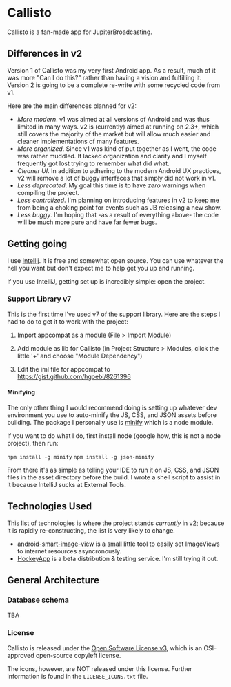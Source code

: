 # Callisto #

Callisto is a fan-made app for JupiterBroadcasting.


## Differences in v2 ##

Version 1 of Callisto was my very first Android app. As a result, much of it was more "Can I do this?" rather than having a vision and fulfilling it. Version 2 is going to be a complete re-write with some recycled code from v1.

Here are the main differences planned for v2:

 * _More modern_. v1 was aimed at all versions of Android and was thus limited in many ways. v2 is (currently) aimed at running on 2.3+, which still covers the majority of the market but will allow much easier and cleaner implementations of many features.
 * _More organized_. Since v1 was kind of put together as I went, the code was rather muddled. It lacked organization and clarity and I myself frequently got lost trying to remember what did what.
 * _Cleaner UI_. In addition to adhering to the modern Android UX practices, v2 will remove a lot of buggy interfaces that simply did not work in v1.
 * _Less deprecated_. My goal this time is to have _zero_ warnings when compiling the project.
 * _Less centralized_. I'm planning on introducing features in v2 to keep me from being a choking point for events such as JB releasing a new show.
 * _Less buggy_. I'm hoping that -as a result of everything above- the code will be much more pure and have far fewer bugs.


## Getting going ##

I use [Intellij](http://www.jetbrains.com/idea/). It is free and somewhat open source. You can use whatever the hell you want but don't expect me to help get you up and running.

If you use IntelliJ, getting set up is incredibly simple: open the project.


### Support Library v7 ###

This is the first time I've used v7 of the support library. Here are the steps I had to do to get it to work with the project:

1. Import appcompat as a module (File > Import Module)

2. Add module as lib for Callisto (in Project Structure > Modules, click the little '+' and choose "Module Dependency")

3. Edit the iml file for appcompat to https://gist.github.com/hgoebl/8261396

#### Minifying ####

The only other thing I would recommend doing is setting up whatever dev environment you use to auto-minify the JS, CSS, and JSON assets before building.
The package I personally use is [minify](https://www.npmjs.org/package/minify) which is a node module.

If you want to do what I do, first install node (google how, this is not a node project), then run:

`npm install -g minify`
`npm install -g json-minify`

From there it's as simple as telling your IDE to run it on JS, CSS, and JSON files in the asset directory before the build. I wrote a shell script to assist in it because IntelliJ sucks at External Tools.


## Technologies Used ##

This list of technologies is where the project stands _currently_ in v2; because it is rapidly re-constructing, the list is very likely to change.

 * [android-smart-image-view](https://github.com/loopj/android-smart-image-view) is a small little tool to easily set ImageViews to internet resources asyncronously.
 * [HockeyApp](http://hockeyapp.net/features/) is a beta distribution & testing service. I'm still trying it out.


## General Architecture ##


### Database schema ###

TBA

### License ###

Callisto is released under the [Open Software License v3](http://opensource.org/licenses/OSL-3.0), which is an OSI-approved open-source copyleft license.

The icons, however, are NOT released under this license. Further information is found in the `LICENSE_ICONS.txt` file.

